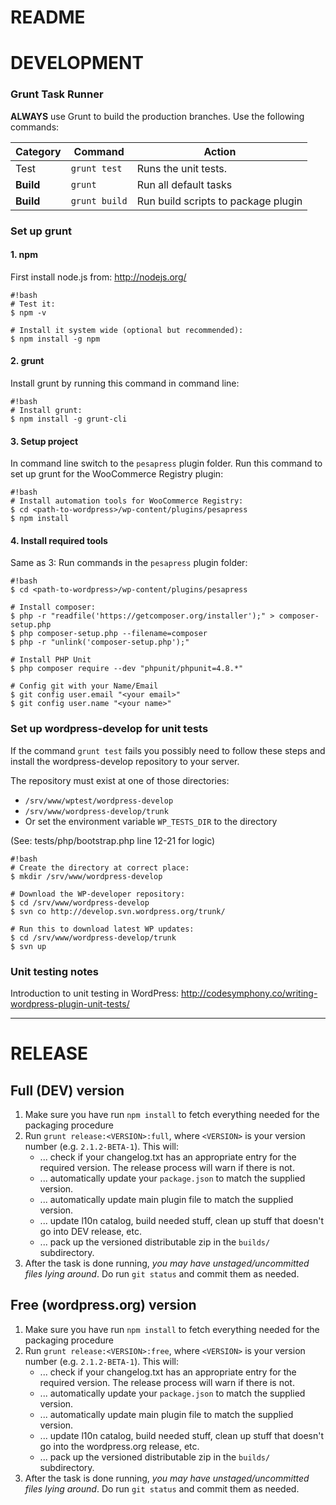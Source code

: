 # README

# DEVELOPMENT


### Grunt Task Runner  

**ALWAYS** use Grunt to build the production branches. Use the following commands:  

Category | Command | Action
---------| ------- | ------
Test | `grunt test` | Runs the unit tests.
**Build** | `grunt` | Run all default tasks
**Build** | `grunt build` | Run build scripts to package plugin


### Set up grunt

#### 1. npm

First install node.js from: <http://nodejs.org/>  

```
#!bash 
# Test it:
$ npm -v

# Install it system wide (optional but recommended):
$ npm install -g npm
```

#### 2. grunt

Install grunt by running this command in command line:

```
#!bash 
# Install grunt:
$ npm install -g grunt-cli
```


#### 3. Setup project

In command line switch to the `pesapress` plugin folder. Run this command to set up grunt for the WooCommerce Registry plugin:

```
#!bash 
# Install automation tools for WooCommerce Registry:
$ cd <path-to-wordpress>/wp-content/plugins/pesapress
$ npm install

```

#### 4. Install required tools

Same as 3: Run commands in the `pesapress` plugin folder:

```
#!bash 
$ cd <path-to-wordpress>/wp-content/plugins/pesapress

# Install composer:
$ php -r "readfile('https://getcomposer.org/installer');" > composer-setup.php
$ php composer-setup.php --filename=composer
$ php -r "unlink('composer-setup.php');"

# Install PHP Unit
$ php composer require --dev "phpunit/phpunit=4.8.*"

# Config git with your Name/Email
$ git config user.email "<your email>"
$ git config user.name "<your name>"
```

### Set up wordpress-develop for unit tests

If the command `grunt test` fails you possibly need to follow these steps and install the wordpress-develop repository to your server.

The repository must exist at one of those directories:

* `/srv/www/wptest/wordpress-develop`
* `/srv/www/wordpress-develop/trunk`    
* Or set the environment variable `WP_TESTS_DIR` to the directory

(See: tests/php/bootstrap.php line 12-21 for logic)

```
#!bash 
# Create the directory at correct place:
$ mkdir /srv/www/wordpress-develop

# Download the WP-developer repository:
$ cd /srv/www/wordpress-develop
$ svn co http://develop.svn.wordpress.org/trunk/

# Run this to download latest WP updates:
$ cd /srv/www/wordpress-develop/trunk
$ svn up
```


### Unit testing notes

Introduction to unit testing in WordPress: http://codesymphony.co/writing-wordpress-plugin-unit-tests/

----

# RELEASE
## Full (DEV) version

1. Make sure you have run `npm install` to fetch everything needed for the packaging procedure
2. Run `grunt release:<VERSION>:full`, where `<VERSION>` is your version number (e.g. `2.1.2-BETA-1`). This will:
	- ... check if your changelog.txt has an appropriate entry for the required version. The release process will warn if there is not.
	- ... automatically update your `package.json` to match the supplied version.
	- ... automatically update main plugin file to match the supplied version.
	- ... update l10n catalog, build needed stuff, clean up stuff that doesn't go into DEV release, etc.
	- ... pack up the versioned distributable zip in the `builds/` subdirectory.
3. After the task is done running, *you may have unstaged/uncommitted files lying around*. Do run `git status` and commit them as needed.

## Free (wordpress.org) version

1. Make sure you have run `npm install` to fetch everything needed for the packaging procedure
2. Run `grunt release:<VERSION>:free`, where `<VERSION>` is your version number (e.g. `2.1.2-BETA-1`). This will:
	- ... check if your changelog.txt has an appropriate entry for the required version. The release process will warn if there is not.
	- ... automatically update your `package.json` to match the supplied version.
	- ... automatically update main plugin file to match the supplied version.
	- ... update l10n catalog, build needed stuff, clean up stuff that doesn't go into the wordpress.org release, etc.
	- ... pack up the versioned distributable zip in the `builds/` subdirectory.
3. After the task is done running, *you may have unstaged/uncommitted files lying around*. Do run `git status` and commit them as needed.